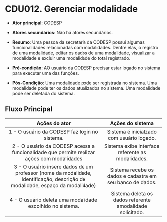 # CDU012. Gerenciar modalidade

- **Ator principal**: CODESP
- **Atores secundários**: Não há atores secundários.
- **Resumo**: Uma pessoa da secretaria da CODESP possui algumas funcionalidades relacionadas com modalidades. Dentre elas, o registro de uma modalidade, editar os dados de uma modalidade, visualizar a modalidade e excluir uma modalidade do total registrado.

- **Pré-condição**: AO usuário da CODESP precisar estar logado no sistema para executar uma das funções.

- **Pós-Condição**: Uma modalidade pode ser registrada no sistema. Uma modalidade pode ter os dados atualizados no sistema. Uma modalidade pode ser deletada do sistema.

## Fluxo Principal

|                                                         Ações do ator                                                         |                     Ações do sistema                      |
| :---------------------------------------------------------------------------------------------------------------------------: | :-------------------------------------------------------: |
|                                         1 - O usuário da CODESP faz login no sistema.                                         |         Sistema é inicialzado com usuário logado.         |
|                  2 - O usuário da CODESP acessa a funcionalidade que permite realizar ações com modalidades                   |     Sistema exibe interface referente as modalidades.     |
| 3 - O usuário insere dados de um professor (nome da modalidade, identificação, descrição de modalidade, espaço da modalidade) | Sistema recebe os dados e cadastra em seu banco de dados. |
|                                   4 - O usuário deleta uma modalidade escolhido no sistema.                                   | Sistema deleta os dados referente amodalidade solicitado. |
